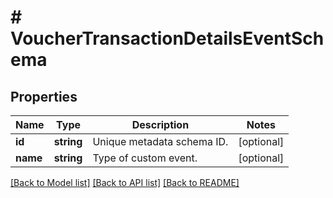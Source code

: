 # # VoucherTransactionDetailsEventSchema

## Properties

Name | Type | Description | Notes
------------ | ------------- | ------------- | -------------
**id** | **string** | Unique metadata schema ID. | [optional]
**name** | **string** | Type of custom event. | [optional]

[[Back to Model list]](../../README.md#models) [[Back to API list]](../../README.md#endpoints) [[Back to README]](../../README.md)
